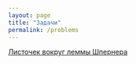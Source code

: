```yaml
---
layout: page
title: "Задачи"
permalink: /problems
---
```


[Листочек вокруг леммы Шпернера]({{site.baseurl}}/files/sperner_1.pdf)